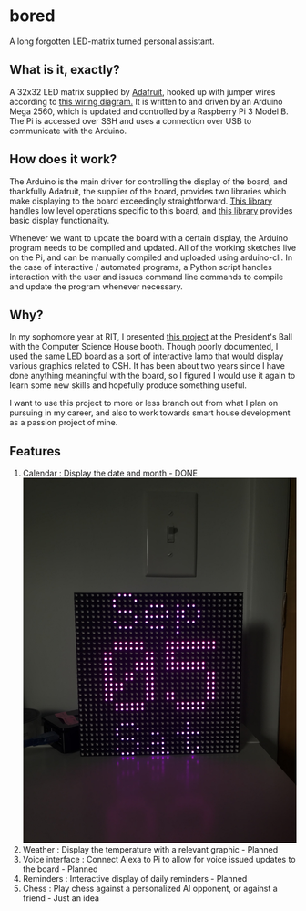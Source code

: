 # bored
A long forgotten LED-matrix turned personal assistant. 

## What is it, exactly?
A 32x32 LED matrix supplied by [Adafruit](https://www.adafruit.com/product/2026), 
hooked up with jumper wires according to [this wiring diagram.](https://learn.adafruit.com/32x16-32x32-rgb-led-matrix/)
It is written to and driven by an Arduino Mega 2560, which is updated and
controlled by a Raspberry Pi 3 Model B. The Pi is accessed over SSH and uses
a connection over USB to communicate with the Arduino.

## How does it work?
The Arduino is the main driver for controlling the display of the board, and
thankfully Adafruit, the supplier of the board, provides two libraries which
make displaying to the board exceedingly straightforward. 
[This library](https://github.com/adafruit/RGB-matrix-Panel) handles low level
operations specific to this board, and 
[this library](https://github.com/adafruit/Adafruit-GFX-Library) provides basic
display functionality.

Whenever we want to update the board with a certain display, the Arduino program 
needs to be compiled and updated. All of the working sketches live on the Pi, 
and can be manually compiled and uploaded using arduino-cli. In the case of 
interactive / automated programs, a Python script handles interaction with the
user and issues command line commands to compile and update the program 
whenever necessary.

## Why?
In my sophomore year at RIT, I presented
[this project](https://github.com/DylanPJackson/K.L.A.M.P) at the President's
Ball with the Computer Science House booth. Though poorly documented, I used
the same LED board as a sort of interactive lamp that would display various
graphics related to CSH. It has been about two years since I have done anything
meaningful with the board, so I figured I would use it again to learn some new
skills and hopefully produce something useful. 

I want to use this project to more or less branch out from what I plan on
pursuing in my career, and also to work towards smart house development as a
passion project of mine. 

## Features 
1. Calendar : Display the date and month - DONE
![calendar](https://github.com/DylanPJackson/bored/blob/master/imgs/board_09_05.jpg)
2. Weather : Display the temperature with a relevant graphic - Planned
3. Voice interface : Connect Alexa to Pi to allow for voice issued updates to the
board - Planned
4. Reminders : Interactive display of daily reminders - Planned 
5. Chess : Play chess against a personalized AI opponent, or against a friend - Just an idea
